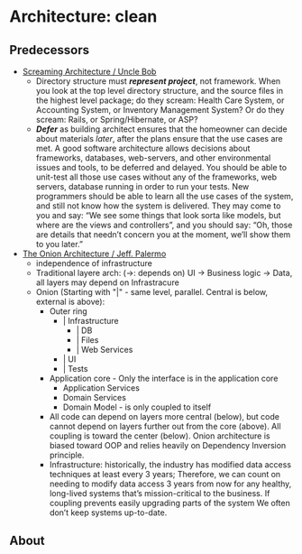 # Architecture: clean

## Predecessors

- [Screaming Architecture / Uncle Bob](https://blog.cleancoder.com/uncle-bob/2011/09/30/Screaming-Architecture.html)
	- Directory structure must ***represent project***, not framework. When you look at the top level directory structure, and the source files in the highest level package; do they scream: Health Care System, or Accounting System, or Inventory Management System? Or do they scream: Rails, or Spring/Hibernate, or ASP?
	- ***Defer*** as building architect ensures that the homeowner can decide about materials _later_, after the plans ensure that the use cases are met. A good software architecture allows decisions about frameworks, databases, web-servers, and other environmental issues and tools, to be deferred and delayed. You should be able to unit-test all those use cases without any of the frameworks, web servers, database running in order to run your tests. New programmers should be able to learn all the use cases of the system, and still not know how the system is delivered. They may come to you and say: “We see some things that look sorta like models, but where are the views and controllers”, and you should say: “Oh, those are details that needn’t concern you at the moment, we’ll show them to you later.”
- [The Onion Architecture / Jeff. Palermo](https://jeffreypalermo.com/2008/07/the-onion-architecture-part-1/)
	- independence of infrastructure
	- Traditional layere arch: (->: depends on) UI -> Business logic -> Data, all layers may depend on Infrastracure
	- Onion (Starting with "|" - same level, parallel. Central is below, external is above):
		- Outer ring
			- | Infrastructure
				- | DB
				- | Files
				- | Web Services
			- | UI
			- | Tests
		- Application core - Only the interface is in the application core
			- Application Services
			- Domain Services
			- Domain Model - is only coupled to itself
		- All code can depend on layers more central (below), but code cannot depend on layers further out from the core (above). All coupling is toward the center (below). Onion architecture is biased toward OOP and relies heavily on Dependency Inversion principle.
		- Infrastructure: historically, the industry has modified data access techniques at least every 3 years; Therefore, we can count on needing to modify data access 3 years from now for any healthy, long-lived systems that’s mission-critical to the business. If coupling prevents easily upgrading parts of the system We often don’t keep systems up-to-date.
## About

